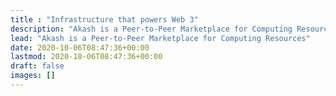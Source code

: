 ```yaml
---
title : "Infrastructure that powers Web 3"
description: "Akash is a Peer-to-Peer Marketplace for Computing Resources"
lead: "Akash is a Peer-to-Peer Marketplace for Computing Resources"
date: 2020-10-06T08:47:36+00:00
lastmod: 2020-10-06T08:47:36+00:00
draft: false
images: []
---
```

